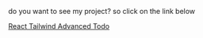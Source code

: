 do you want to see my project? so click on the link below

<a href='https://react-tailwind-advanced-todo.vercel.app/'>React Tailwind Advanced Todo</a>
